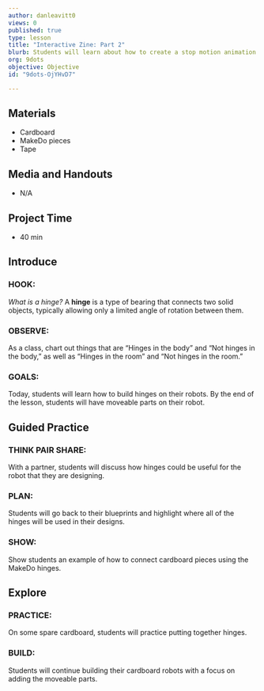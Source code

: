 ```yaml
---
author: danleavitt0
views: 0
published: true
type: lesson
title: "Interactive Zine: Part 2"
blurb: Students will learn about how to create a stop motion animation with legos and their computers.
org: 9dots
objective: Objective
id: "9dots-OjYHvD7"

---
```


## Materials

- Cardboard
- MakeDo pieces
- Tape

## Media and Handouts 

- N/A

## Project Time 

- 40 min

## Introduce

### HOOK:
_What is a hinge?_
A **hinge** is a type of bearing that connects two solid objects, typically allowing only a limited angle of rotation between them.

### OBSERVE:
As a class, chart out things that are “Hinges in the body” and “Not hinges in the body,” as well as “Hinges in the room” and “Not hinges in the room.”

### GOALS:
Today, students will learn how to build hinges on their robots. By the end of the lesson, students will have moveable parts on their robot.

## Guided Practice

### THINK PAIR SHARE:
With a partner, students will discuss how hinges could be useful for the robot that they are designing.

### PLAN:
Students will go back to their blueprints and highlight where all of the hinges will be used in their designs.

### SHOW:
Show students an example of how to connect cardboard pieces using the MakeDo hinges.

## Explore

### PRACTICE:
On some spare cardboard, students will practice putting together hinges.

### BUILD:
Students will continue building their cardboard robots with a focus on adding the moveable parts.
